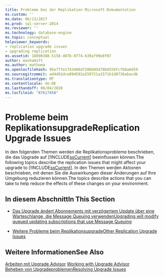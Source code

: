 ```yaml
---
title: Probleme bei der Replikation Microsoft-Dokumentation
ms.custom: ''
ms.date: 06/13/2017
ms.prod: sql-server-2014
ms.reviewer: ''
ms.technology: database-engine
ms.topic: conceptual
helpviewer_keywords:
- replication upgrade issues
- upgrading replication
ms.assetid: 18898388-5158-407b-9774-639af99e8f07
author: mashamsft
ms.author: mathoma
ms.openlocfilehash: 95e77fe1743406d7206b05470b4559fcfb0a6d59
ms.sourcegitcommit: ad4d92dce894592a259721a1571b1d8736abacdb
ms.translationtype: MT
ms.contentlocale: de-DE
ms.lasthandoff: 08/04/2020
ms.locfileid: "87617458"
---
```

# <a name="replication-upgrade-issues"></a><span data-ttu-id="1332f-102">Probleme beim Replikationsupgrade</span><span class="sxs-lookup"><span data-stu-id="1332f-102">Replication Upgrade Issues</span></span>
  <span data-ttu-id="1332f-103">In den folgenden Themen werden die Replikationsprobleme beschrieben, die das Upgrade auf [!INCLUDE[ssCurrent](../../includes/sscurrent-md.md)] beeinflussen können.</span><span class="sxs-lookup"><span data-stu-id="1332f-103">The following topics describe the replication issues that might affect your upgrade to [!INCLUDE[ssCurrent](../../includes/sscurrent-md.md)].</span></span> <span data-ttu-id="1332f-104">In den Themen werden Aktionen beschrieben, mit denen Sie die Auswirkungen dieser Änderungen auf Ihre Umgebung reduzieren können.</span><span class="sxs-lookup"><span data-stu-id="1332f-104">The topics describe actions that you can take to help reduce the effects of these changes on your environment.</span></span>  
  
## <a name="in-this-section"></a><span data-ttu-id="1332f-105">In diesem Abschnitt</span><span class="sxs-lookup"><span data-stu-id="1332f-105">In This Section</span></span>  
  
-   [<span data-ttu-id="1332f-106">Das Upgrade ändert Abonnements mit verzögertem Update über eine Warteschlange, die Message Queuing verwenden</span><span class="sxs-lookup"><span data-stu-id="1332f-106">Upgrading will modify queued updating subscriptions that use Message Queuing</span></span>](../../../2014/sql-server/install/upgrading-will-modify-queued-updating-subscriptions-that-use-message-queuing.md)  
  
-   [<span data-ttu-id="1332f-107">Weitere Probleme beim Replikationsupgrade</span><span class="sxs-lookup"><span data-stu-id="1332f-107">Other Replication Upgrade Issues</span></span>](../../../2014/sql-server/install/other-replication-upgrade-issues.md)  
  
## <a name="see-also"></a><span data-ttu-id="1332f-108">Weitere Informationen</span><span class="sxs-lookup"><span data-stu-id="1332f-108">See Also</span></span>  
 <span data-ttu-id="1332f-109">[Arbeiten mit Upgrade Advisor](../../../2014/sql-server/install/working-with-upgrade-advisor.md) </span><span class="sxs-lookup"><span data-stu-id="1332f-109">[Working with Upgrade Advisor](../../../2014/sql-server/install/working-with-upgrade-advisor.md) </span></span>  
 [<span data-ttu-id="1332f-110">Beheben von Upgradeproblemen</span><span class="sxs-lookup"><span data-stu-id="1332f-110">Resolving Upgrade Issues</span></span>](../../../2014/sql-server/install/resolving-upgrade-issues.md)  
  
  
